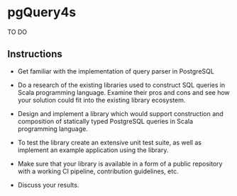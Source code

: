 # pgQuery4s

TO DO

## Instructions

- Get familiar with the implementation of query parser in PostgreSQL

- Do a research of the existing libraries used to construct SQL queries in Scala programming language. Examine their pros and cons and see how your solution could fit into the existing library ecosystem.

- Design and implement a library which would support construction and composition of statically typed PostgreSQL queries in Scala programming language.

- To test the library create an extensive unit test suite, as well as implement an example application using the library.

- Make sure that your library is available in a form of a public repository with a working CI pipeline, contribution guidelines, etc.

- Discuss your results.
